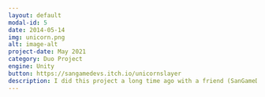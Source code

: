 ```yaml
---
layout: default
modal-id: 5
date: 2014-05-14
img: unicorn.png
alt: image-alt
project-date: May 2021
category: Duo Project
engine: Unity
button: https://sangamedevs.itch.io/unicornslayer
description: I did this project a long time ago with a friend (SanGameDev) from college, one of the first games we have ever made in our career, good enough to show where we started as developers almost 4 years ago.
---
```

